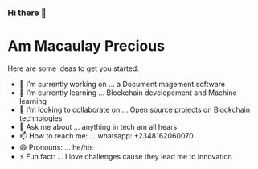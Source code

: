 ### Hi there 👋
# Am Macaulay Precious 


Here are some ideas to get you started:

- 🔭 I’m currently working on ... a Document magement software
- 🌱 I’m currently learning ... Blockchain developement and Machine learning
- 👯 I’m looking to collaborate on ... Open source projects on Blockchain technologies
- 💬 Ask me about ... anything in tech am all hears
- 📫 How to reach me: ... whatsapp: +2348162060070
- 😄 Pronouns: ... he/his
- ⚡ Fun fact: ... I love challenges cause they lead me to innovation

